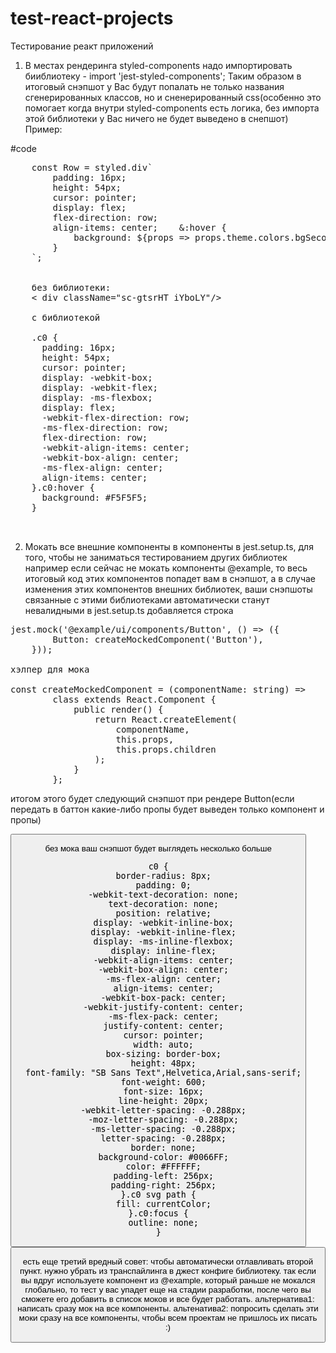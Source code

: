 # test-react-projects
Тестирование реакт приложений
1. В местах рендеринга styled-components надо импортировать бииблиотеку - import 'jest-styled-components'; Таким образом в итоговый снэпшот у Вас будут попалать не только названия сгенерированных классов, но и сненерированный css(особенно это помогает когда внутри styled-components есть логика, без импорта этой библиотеки у Вас ничего не будет выведено в снепшот)
Пример:

#code
 <pre>
    const Row = styled.div`
        padding: 16px;
        height: 54px;
        cursor: pointer;
        display: flex;
        flex-direction: row;
        align-items: center;    &:hover {
            background: ${props => props.theme.colors.bgSecondary};
        }
    `;
    
    
    без библиотеки:
    < div className="sc-gtsrHT iYboLY"/>

    с библиотекой
    
    .c0 {
      padding: 16px;
      height: 54px;
      cursor: pointer;
      display: -webkit-box;
      display: -webkit-flex;
      display: -ms-flexbox;
      display: flex;
      -webkit-flex-direction: row;
      -ms-flex-direction: row;
      flex-direction: row;
      -webkit-align-items: center;
      -webkit-box-align: center;
      -ms-flex-align: center;
      align-items: center;
    }.c0:hover {
      background: #F5F5F5;
    }<div
      className="c0"
    />
    </pre>

2. Мокать все внешние компоненты в компоненты в jest.setup.ts, для того, чтобы не заниматься тестированием других библиотек
например если сейчас не мокать компоненты @example, то весь итоговый код этих компонентов попадет вам в снэпшот, а в случае изменения этих компонентов внешних библиотек, ваши снэпшоты связанные с этими библиотеками автоматически станут невалидными
в jest.setup.ts добавляется строка

<pre>jest.mock('@example/ui/components/Button', () => ({
        Button: createMockedComponent('Button'),
    }));
    
хэлпер для мока

const createMockedComponent = (componentName: string) =>
        class extends React.Component {
            public render() {
                return React.createElement(
                    componentName,
                    this.props,
                    this.props.children
                );
            }
        };
</pre>

итогом этого будет следующий снэпшот при рендере Button(если передать в баттон какие-либо пропы будет выведен только компонент и пропы)

<Button />

без мока ваш снэпшот будет выглядеть несколько больше
<pre>
c0 {
  border-radius: 8px;
  padding: 0;
  -webkit-text-decoration: none;
  text-decoration: none;
  position: relative;
  display: -webkit-inline-box;
  display: -webkit-inline-flex;
  display: -ms-inline-flexbox;
  display: inline-flex;
  -webkit-align-items: center;
  -webkit-box-align: center;
  -ms-flex-align: center;
  align-items: center;
  -webkit-box-pack: center;
  -webkit-justify-content: center;
  -ms-flex-pack: center;
  justify-content: center;
  cursor: pointer;
  width: auto;
  box-sizing: border-box;
  height: 48px;
  font-family: "SB Sans Text",Helvetica,Arial,sans-serif;
  font-weight: 600;
  font-size: 16px;
  line-height: 20px;
  -webkit-letter-spacing: -0.288px;
  -moz-letter-spacing: -0.288px;
  -ms-letter-spacing: -0.288px;
  letter-spacing: -0.288px;
  border: none;
  background-color: #0066FF;
  color: #FFFFFF;
  padding-left: 256px;
  padding-right: 256px;
}.c0 svg path {
  fill: currentColor;
}.c0:focus {
  outline: none;
}<button
  className="sc-gtsrHT c0"
  onBlur={[Function]}
  onClick={[Function]}
  onDragStart={[Function]}
  onFocus={[Function]}
  onKeyDown={[Function]}
  onKeyUp={[Function]}
  onMouseDown={[Function]}
  onMouseEnter={[Function]}
  onMouseLeave={[Function]}
  onMouseUp={[Function]}
  onTouchCancel={[Function]}
  onTouchEnd={[Function]}
  onTouchMove={[Function]}
  onTouchStart={[Function]}
/>
</pre>

есть еще третий вредный совет: чтобы автоматически отлавливать второй пункт. нужно убрать из транспайлинга в джест конфиге библиотеку. так если вы вдруг используете компонент из @example, который раньше не мокался глобально, то тест у вас упадет еще на стадии разработки, после чего вы сможете его добавить в список моков и все будет работать.
альтернатива1: написать сразу мок на все компоненты.
альтенатива2: попросить сделать эти моки сразу на все компоненты, чтобы всем проектам не пришлось их писать :)


